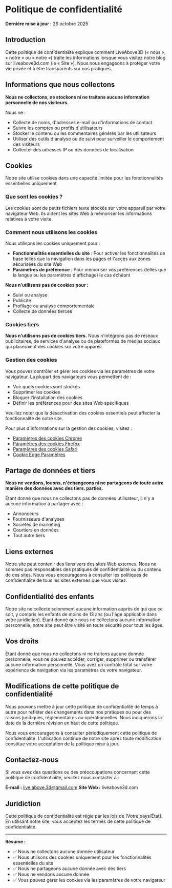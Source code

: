 # Politique de confidentialité

**Dernière mise à jour :** 26 octobre 2025

## Introduction

Cette politique de confidentialité explique comment LiveAbove3D (« nous », « notre » ou « notre ») traite les informations lorsque vous visitez notre blog sur liveabove3d.com (le « Site »). Nous nous engageons à protéger votre vie privée et à être transparents sur nos pratiques.

## Informations que nous collectons

**Nous ne collectons, ne stockons ni ne traitons aucune information personnelle de nos visiteurs.**

Nous ne :
- Collecte de noms, d'adresses e-mail ou d'informations de contact
- Suivre les comptes ou profils d'utilisateurs
- Stocker le contenu ou les commentaires générés par les utilisateurs
- Utiliser des outils d'analyse ou de suivi pour surveiller le comportement des visiteurs
- Collecter des adresses IP ou des données de localisation

## Cookies

Notre site utilise  cookies dans une capacité limitée pour les fonctionnalités essentielles uniquement.

### Que sont les cookies ?

Les cookies sont de petits fichiers texte stockés sur votre appareil par votre navigateur Web. Ils aident les sites Web à mémoriser les informations relatives à votre visite.

### Comment nous utilisons les cookies

Nous utilisons les cookies uniquement pour :
- **Fonctionnalités essentielles du site** : Pour activer les fonctionnalités de base telles que la navigation dans les pages et l'accès aux zones sécurisées du site Web
- **Paramètres de préférence** : Pour mémoriser vos préférences (telles que la langue ou les paramètres d'affichage) le cas échéant

**Nous n'utilisons pas de cookies pour :**
- Suivi ou analyse
- Publicité
-  Profilage ou analyse comportementale
- Collecte de données tierces

### Cookies tiers

**Nous n'utilisons pas de cookies tiers.** Nous n'intégrons pas de réseaux publicitaires, de services d'analyse ou de plateformes de médias sociaux qui placeraient des cookies sur votre appareil.

### Gestion des cookies

Vous pouvez contrôler et gérer les cookies via les paramètres de votre navigateur. La plupart des navigateurs vous permettent de :
- Voir quels cookies sont stockés
- Supprimer les cookies
- Bloquer l'installation des cookies
- Définir les préférences pour des sites Web spécifiques

Veuillez noter que la désactivation des cookies essentiels peut affecter la fonctionnalité de notre site.

Pour plus d'informations sur la gestion des cookies, visitez :
- [Paramètres des cookies Chrome](https://support.google.com/chrome/answer/95647)
- [Paramètres des cookies Firefox](https://support.mozilla.org/en-US/kb/cookies-information-websites-store-on-your-computer)
- [Paramètres des cookies Safari](https://support.apple.com/guide/safari/manage-cookies-sfri11471/mac)
- [Cookie Edge  Paramètres](https://support.microsoft.com/en-us/microsoft-edge/delete-cookies-in-microsoft-edge-63947406-40ac-c3b8-57b9-2a946a29ae09)

## Partage de données et tiers

**Nous ne vendons, louons, n'échangeons ni ne partageons de toute autre manière des données avec des tiers.  parties.**

Étant donné que nous ne collectons pas de données utilisateur, il n'y a aucune information à partager avec :
- Annonceurs
- Fournisseurs d'analyses
- Sociétés de marketing
- Courtiers en données
- Tout autre tiers

## Liens externes

Notre site peut contenir des liens vers des sites Web externes. Nous ne sommes pas responsables des pratiques de confidentialité ou du contenu de ces sites. Nous vous encourageons à consulter les politiques de confidentialité de tous les sites externes que vous visitez.

## Confidentialité des enfants

Notre site ne collecte sciemment aucune information auprès de qui que ce soit, y compris les enfants de moins de 13 ans (ou l'âge applicable dans votre juridiction). Étant donné que nous ne collectons aucune information personnelle, notre site peut être visité en toute sécurité pour tous les âges.

## Vos droits

Étant donné que nous ne collectons ni ne traitons aucune donnée personnelle, vous ne pouvez accéder, corriger, supprimer ou transférer aucune information personnelle. Vous avez un contrôle total sur votre expérience de navigation via les paramètres de votre navigateur.

## Modifications de cette politique de confidentialité

Nous pouvons mettre à jour cette politique de confidentialité de temps à autre pour refléter des changements dans nos pratiques ou pour des raisons juridiques, réglementaires ou opérationnelles. Nous indiquerons la date de la dernière révision en haut de cette politique.

Nous vous encourageons à consulter périodiquement cette politique de confidentialité. L'utilisation continue de notre site après toute modification constitue votre acceptation de la politique mise à jour.

## Contactez-nous

Si vous avez des questions ou des préoccupations concernant cette politique de confidentialité, veuillez nous contacter à :

**E-mail :** live.above.3d@gmail.com
**Site Web :** liveabove3d.com

## Juridiction

Cette politique de confidentialité est régie par les lois de [Votre pays/État]. En utilisant notre site, vous acceptez les termes de cette politique de confidentialité.

---

**Résumé :**
- ✅ Nous ne collectons aucune donnée utilisateur
- ✅ Nous utilisons des cookies uniquement pour les fonctionnalités essentielles du site
- ✅ Nous ne partageons aucune donnée avec des tiers
- ✅ Nous ne vendons aucune donnée
- ✅ Vous pouvez gérer les cookies via les paramètres de votre navigateur